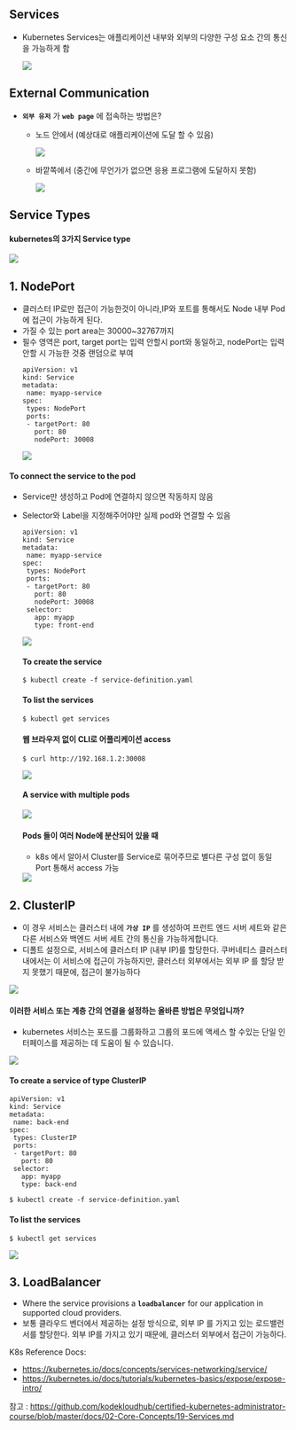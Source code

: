 ## Services
- Kubernetes Services는 애플리케이션 내부와 외부의 다양한 구성 요소 간의 통신을 가능하게 함

  <img src = https://github.com/kodekloudhub/certified-kubernetes-administrator-course/blob/master/images/srv1.PNG>
  

## External Communication

- **`외부 유저`** 가 **`web page`** 에 접속하는 방법은?

  - 노드 안에서 (예상대로 애플리케이션에 도달 할 수 있음)
  
    <img src = https://github.com/kodekloudhub/certified-kubernetes-administrator-course/blob/master/images/srv2.PNG>
    
  - 바깥쪽에서 (중간에 무언가가 없으면 응용 프로그램에 도달하지 못함)
  
    <img src = https://github.com/kodekloudhub/certified-kubernetes-administrator-course/blob/master/images/srv3.PNG>
   
    
 ## Service Types
 
 #### kubernetes의 3가지 Service type
 
   <img src = https://github.com/kodekloudhub/certified-kubernetes-administrator-course/blob/master/images/srv-types.PNG>
 
 ## 1. NodePort
   - 클러스터 IP로만 접근이 가능한것이 아니라,IP와 포트를 통해서도 Node 내부 Pod에 접근이 가능하게 된다.
   - 가질 수 있는 port area는 30000~32767까지
   - 필수 영역은 port, target port는 입력 안할시 port와 동일하고, nodePort는 입력 안할 시 가능한 것중 랜덤으로 부여
      ```
      apiVersion: v1
      kind: Service
      metadata:
       name: myapp-service
      spec:
       types: NodePort
       ports:
       - targetPort: 80
         port: 80
         nodePort: 30008
      ```
     <img src = https://github.com/kodekloudhub/certified-kubernetes-administrator-course/blob/master/images/srvnp.PNG>
      
 #### To connect the service to the pod
  - Service만 생성하고 Pod에 연결하지 않으면 작동하지 않음
  - Selector와 Label을 지정해주어야만 실제 pod와 연결할 수 있음
      ```
      apiVersion: v1
      kind: Service
      metadata:
       name: myapp-service
      spec:
       types: NodePort
       ports:
       - targetPort: 80
         port: 80
         nodePort: 30008
       selector:
         app: myapp
         type: front-end
       ```

    <img src = https://github.com/kodekloudhub/certified-kubernetes-administrator-course/blob/master/images/srvnp1.PNG>
      
      #### To create the service
      ```
      $ kubectl create -f service-definition.yaml
      ```
      
      #### To list the services
      ```
      $ kubectl get services
      ```
      
      #### 웹 브라우저 없이 CLI로 어플리케이션 access
      ```
      $ curl http://192.168.1.2:30008
      ```
      
      <img src = https://github.com/kodekloudhub/certified-kubernetes-administrator-course/blob/master/images/srvnp2.PNG>

      #### A service with multiple pods
      
      <img src = https://github.com/kodekloudhub/certified-kubernetes-administrator-course/blob/master/images/srvnp3.PNG>
      
      #### Pods 들이 여러 Node에 분산되어 있을 때
     - k8s 에서 알아서 Cluster를 Service로 묶어주므로 별다른 구성 없이 동일 Port 통해서 access 가능
      <img src = https://github.com/kodekloudhub/certified-kubernetes-administrator-course/blob/master/images/srvnp4.PNG>
     
            
 ## 2. ClusterIP
 - 이 경우 서비스는 클러스터 내에 **`가상 IP`** 를 생성하여 프런트 엔드 서버 세트와 같은 다른 서비스와 백엔드 서버 세트 간의 통신을 가능하게합니다.
 - 디폴트 설정으로, 서비스에 클러스터 IP (내부 IP)를 할당한다. 쿠버네티스 클러스터 내에서는 이 서비스에 접근이 가능하지만, 클러스터 외부에서는 외부 IP 를 할당  받지 못했기 때문에, 접근이 불가능하다
    
<img src = https://github.com/kodekloudhub/certified-kubernetes-administrator-course/blob/master/images/srvc1.PNG>

#### 이러한 서비스 또는 계층 간의 연결을 설정하는 올바른 방법은 무엇입니까?  
- kubernetes 서비스는 포드를 그룹화하고 그룹의 포드에 액세스 할 수있는 단일 인터페이스를 제공하는 데 도움이 될 수 있습니다.

 <img src = https://github.com/kodekloudhub/certified-kubernetes-administrator-course/blob/master/images/srvc2.PNG>
  
#### To create a service of type ClusterIP
```
apiVersion: v1
kind: Service
metadata:
 name: back-end
spec:
 types: ClusterIP
 ports:
 - targetPort: 80
   port: 80
 selector:
   app: myapp
   type: back-end
```
```
$ kubectl create -f service-definition.yaml
```

#### To list the services
```
$ kubectl get services
```
  <img src = https://github.com/kodekloudhub/certified-kubernetes-administrator-course/blob/master/images/srvc3.PNG>

## 3. LoadBalancer
  - Where the service provisions a **`loadbalancer`** for our application in supported cloud providers.
  - 보통 클라우드 벤더에서 제공하는 설정 방식으로, 외부 IP 를 가지고 있는 로드밸런서를 할당한다. 외부 IP를 가지고 있기  때문에, 클러스터 외부에서 접근이 가능하다.


    
K8s Reference Docs:
- https://kubernetes.io/docs/concepts/services-networking/service/
- https://kubernetes.io/docs/tutorials/kubernetes-basics/expose/expose-intro/

참고 : https://github.com/kodekloudhub/certified-kubernetes-administrator-course/blob/master/docs/02-Core-Concepts/19-Services.md
